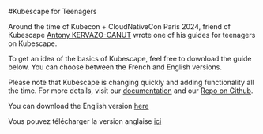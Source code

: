#Kubescape for Teenagers

Around the time of Kubecon + CloudNativeCon Paris 2024, friend of Kubescape [Antony KERVAZO-CANUT](https://github.com/AntonyCanut/AntonyCanut) wrote one of his guides for teenagers on Kubescape. 

To get an idea of the basics of Kubescape, feel free to download the guide below. You can choose between the French and English versions.

Please note that Kubescape is changing quickly and adding functionality all the time. For more details, visit our [documentation](https://kubescape.io/docs/) and our [Repo on Github](https://github.com/kubescape).

You can download the English version [here](/guides/kubescape-for-teenagers/kubescape-for-teenagers-en.pdf)

Vous pouvez télécharger la version anglaise [ici](guides/kubescape-for-teenagers/kubescape-for-teenagers-fr.pdf)
